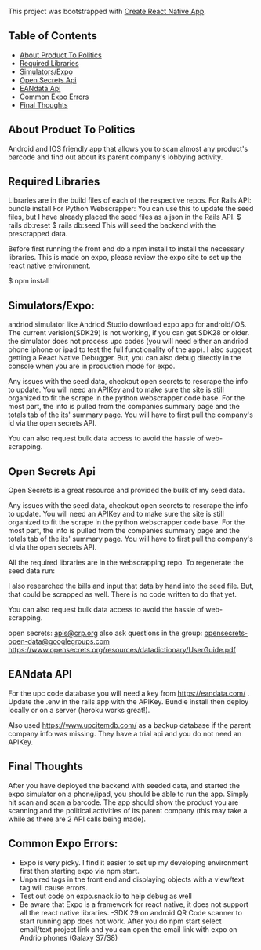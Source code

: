 This project was bootstrapped with [Create React Native App](https://github.com/react-community/create-react-native-app).



## Table of Contents
* [About Product To Politics](#about-product-to-politics)
* [Required Libraries](#required-libraries)
* [Simulators/Expo](#simulators/expo)
* [Open Secrets Api](#open-secrets-api)
* [EANdata Api](#eandata-api)
* [Common Expo Errors](#common-expo-errors)
* [Final Thoughts](#final-thoughts)




## About Product To Politics

Android and IOS friendly app that allows you to scan almost any product's barcode and find out about its parent company's lobbying activity. 

## Required Libraries
Libraries are in the build files of each of the respective repos.
For Rails API: bundle install
For Python Webscrapper: You can use this to update the seed files, but I have already placed the seed files as a json in the Rails API.
$ rails db:reset
$ rails db:seed
This will seed the backend with the prescrapped data.

Before first running the front end do a npm install to install the necessary libraries.
This is made on expo, please review the expo site to set up the react native environment.

$ npm install



## Simulators/Expo:
andriod simulator like Andriod Studio
download expo app for android/iOS. The current verision(SDK29) is not working, if you can get SDK28 or older.
the simulator does not process upc codes (you will need either an andriod phone iphone or ipad to test the full functionality of the app).
I also suggest getting a React Native Debugger. But, you can also debug directly in the console when you are in production mode for expo.

Any issues with the seed data, checkout open secrets to rescrape the info to update. You will need an APIKey and to make sure the site is still organized to fit the scrape in the python webscrapper code base. For the most part, the info is pulled from the companies summary page and the totals tab of the its' summary page. You will have to first pull the company's id via the open secrets API. 

You can also request bulk data access to avoid the hassle of web-scrapping.

## Open Secrets Api
Open Secrets is a great resource and provided the builk of my seed data.

Any issues with the seed data, checkout open secrets to rescrape the info to update. You will need an APIKey and to make sure the site is still organized to fit the scrape in the python webscrapper code base. For the most part, the info is pulled from the companies summary page and the totals tab of the its' summary page. You will have to first pull the company's id via the open secrets API. 

All the required libraries are in the webscrapping repo. To regenerate the seed data run:

I also researched the bills and input that data by hand into the seed file. But, that could be scrapped as well. There is no code written to do that yet.

You can also request bulk data access to avoid the hassle of web-scrapping.

open secrets: apis@crp.org
also ask questions in the group: opensecrets-open-data@googlegroups.com
https://www.opensecrets.org/resources/datadictionary/UserGuide.pdf

## EANdata API
For the upc code database you will need a key from https://eandata.com/ . Update the .env in the rails app with the APIKey.
Bundle install then deploy locally or on a server (heroku works great!).

Also used https://www.upcitemdb.com/ as a backup database if the parent company info was missing. They have a trial api and you do not need an APIKey.

## Final Thoughts
After you have deployed the backend with seeded data, and started the expo simulator on a phone/ipad, you should be able to run the app. Simply hit scan and scan a barcode. The app should show the product you are scanning and the political activities of its parent company (this may take a while as there are 2 API calls being made).

## Common Expo Errors:
- Expo is very picky. I find it easier to set up my developing environment first then starting expo via npm start.
- Unpaired tags in the front end and displaying objects with a view/text tag will cause errors.
- Test out code on expo.snack.io to help debug as well
- Be aware that Expo is a framework for react native, it does not support all the react native libraries.
-SDK 29 on android QR Code scanner to start running app does not work. After you do npm start select email/text project link and you can open the email link with expo on Andrio phones (Galaxy S7/S8)
